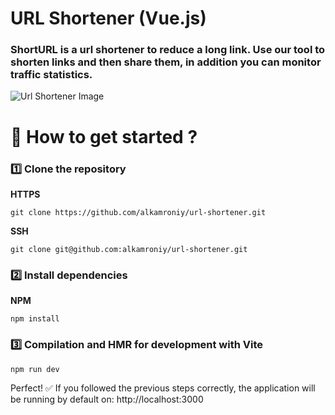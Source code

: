 # URL Shortener (Vue.js)

### ShortURL is a url shortener to reduce a long link. Use our tool to shorten links and then share them, in addition you can monitor traffic statistics.

![Url Shortener Image](https://i.imgur.com/oBPWsyw.png)

# 🚀 How to get started ?

### 1️⃣ Clone the repository

**HTTPS**

```console
git clone https://github.com/alkamroniy/url-shortener.git
```

**SSH**

```console
git clone git@github.com:alkamroniy/url-shortener.git
```

### 2️⃣ Install dependencies

**NPM**

```console
npm install
```

### 3️⃣ Compilation and HMR for development with Vite

```console
npm run dev
```

Perfect! ✅ If you followed the previous steps correctly, the application will be running by default on: http://localhost:3000
